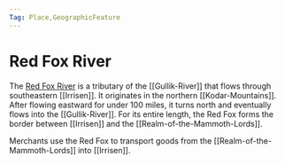```yaml
---
Tag: Place,GeographicFeature
---
```

# Red Fox River
The [Red Fox River](https://pathfinderwiki.com/wiki/Red_Fox_River) is a tributary of the [[Gullik-River]] that flows through southeastern [[Irrisen]]. It originates in the northern [[Kodar-Mountains]]. After flowing eastward for under 100 miles, it turns north and eventually flows into the [[Gullik-River]]. For its entire length, the Red Fox forms the border between [[Irrisen]] and the [[Realm-of-the-Mammoth-Lords]].

Merchants use the Red Fox to transport goods from the [[Realm-of-the-Mammoth-Lords]] into [[Irrisen]].